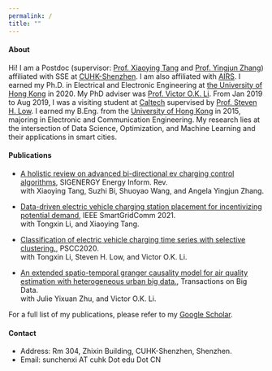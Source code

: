 ```yaml
---
permalink: /
title: ""
---
```


#### About 

Hi! I am a Postdoc (supervisor: [Prof. Xiaoying Tang](https://sse.cuhk.edu.cn/en/faculty/tangxiaoying) and [Prof. Yingjun Zhang](https://staff.ie.cuhk.edu.hk/~yjzhang/)) affiliated with SSE at [CUHK-Shenzhen](https://www.cuhk.edu.cn). I am also affiliated with [AIRS](https://airs.cuhk.edu.cn).
I earned my Ph.D. in Electrical and Electronic Engineering at [the University of Hong Kong](https://www.hku.hk) in 2020. My PhD adviser was [Prof. Victor O.K. Li](https://vli.eee.hku.hk).
From Jan 2019 to Aug 2019, I was a visiting student at [Caltech](https://www.caltech.edu) supervised by [Prof. Steven H. Low](https://netlab.caltech.edu). 
I earned my B.Eng. from the [University of Hong Kong](https://www.hku.hk) in 2015, majoring in Electronic and Communication Engineering.
My research lies at the intersection of Data Science, Optimization, and Machine Learning and their applications in smart cities. 


#### Publications


* [A holistic
review on advanced bi-directional ev charging control algorithms](https://), SIGENERGY Energy Inform.
Rev. \
  with Xiaoying Tang,  Suzhi Bi, Shuoyao Wang, and Angela Yingjun Zhang. 

    
* [Data-driven electric vehicle charging station placement for incentivizing potential demand](https://), IEEE SmartGridComm 2021. \
    with Tongxin Li, and Xiaoying Tang.
    
* [Classification of electric vehicle charging time series with selective clustering.](https://), PSCC2020. \
    with Tongxin Li, Steven H. Low, and Victor O.K. Li.
    
* [An extended spatio-temporal granger causality model for air quality estimation with heterogeneous urban big data.](https://), Transactions on Big Data. \
    with Julie Yixuan Zhu, and Victor O.K. Li.
    
    
For a full list of my publications, please refer to my [Google Scholar](https://scholar.google.com/citations?user=hEtysEwAAAAJ&hl=en).


#### Contact

* Address: Rm 304, Zhixin Building, CUHK-Shenzhen, Shenzhen.
* Email: sunchenxi AT cuhk Dot edu Dot CN